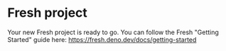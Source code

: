 # Fresh project

Your new Fresh project is ready to go. You can follow the Fresh "Getting
Started" guide here: https://fresh.deno.dev/docs/getting-started

